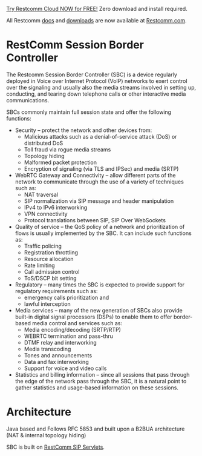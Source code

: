 



[Try Restcomm Cloud NOW for FREE!](https://www.restcomm.com/sign-up/) Zero download and install required.


All Restcomm [docs](https://www.restcomm.com/docs/) and [downloads](https://www.restcomm.com/downloads/) are now available at [Restcomm.com](https://www.restcomm.com).





RestComm Session Border Controller
============
The Restcomm Session Border Controller (SBC) is a device regularly deployed in Voice over Internet Protocol (VoIP) networks to exert control over the signaling and usually also the media streams involved in setting up, conducting, and tearing down telephone calls or other interactive media communications.

SBCs commonly maintain full session state and offer the following functions:

* Security – protect the network and other devices from:
  * Malicious attacks such as a denial-of-service attack (DoS) or distributed DoS
  * Toll fraud via rogue media streams
  * Topology hiding
  * Malformed packet protection
  * Encryption of signaling (via TLS and IPSec) and media (SRTP)
* WebRTC Gateway and Connectivity – allow different parts of the network to communicate through the use of a variety of techniques such as:
  * NAT traversal
  * SIP normalization via SIP message and header manipulation
  * IPv4 to IPv6 interworking
  * VPN connectivity
  * Protocol translations between SIP, SIP Over WebSockets
* Quality of service – the QoS policy of a network and prioritization of flows is usually implemented by the SBC. It can include such functions as:
  * Traffic policing
  * Registration throttling
  * Resource allocation
  * Rate limiting
  * Call admission control
  * ToS/DSCP bit setting
* Regulatory – many times the SBC is expected to provide support for regulatory requirements such as:
  * emergency calls prioritization and
  * lawful interception
* Media services – many of the new generation of SBCs also provide built-in digital signal processors (DSPs) to enable them to offer border-based media control and services such as:
  * Media encoding/decoding (SRTP/RTP)
  * WEBRTC termination and pass-thru
  * DTMF relay and interworking
  * Media transcoding
  * Tones and announcements
  * Data and fax interworking
  * Support for voice and video calls
* Statistics and billing information – since all sessions that pass through the edge of the network pass through the SBC, it is a natural point to gather statistics and usage-based information on these sessions.

Architecture
========

Java based and Follows RFC 5853 and built upon a B2BUA architecture (NAT & internal topology hiding)

SBC is built on [RestComm SIP Servlets](https://github.com/RestComm/sip-servlets).



